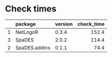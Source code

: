 # Check times

|   |package       |version | check_time|
|:--|:-------------|:-------|----------:|
|1  |NetLogoR      |0.3.4   |      152.4|
|3  |SpaDES        |2.0.2   |      114.4|
|2  |SpaDES.addins |0.1.1   |       74.4|


